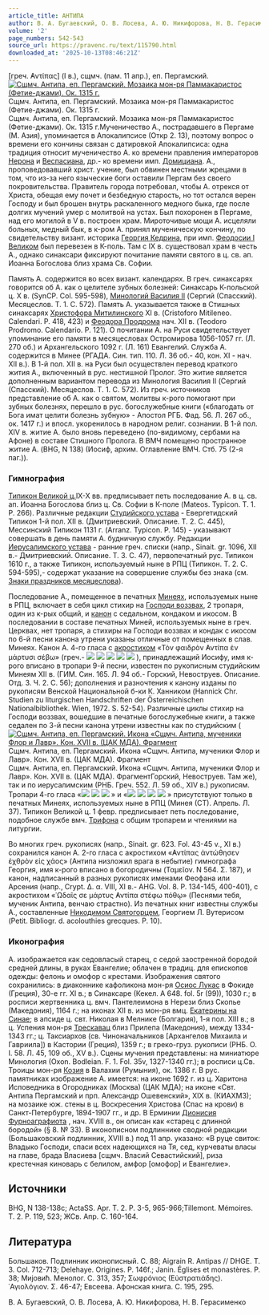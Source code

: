 ```yaml
---
article_title: АНТИПА
author: В. А. Бугаевский, О. В. Лосева, А. Ю. Никифорова, Н. В. Герасименко
volume: '2'
page_numbers: 542-543
source_url: https://pravenc.ru/text/115790.html
downloaded_at: '2025-10-13T08:46:21Z'
---
```


[греч. ̓Αντίπας] (I в.), сщмч. (пам. 11 апр.), еп. Пергамский.[![Сщмч. Антипа, еп. Пергамский. Мозаика мон-ря Паммакаристос (Фетие-джами). Ок. 1315 г.](https://pravenc.ru/data/137/448/1234/i200.jpg "Кликните для увеличения картинки")](https://pravenc.ru/data/137/448/1234/i400.jpg)Сщмч. Антипа, еп. Пергамский. Мозаика мон-ря Паммакаристос (Фетие-джами). Ок. 1315 г.  
Сщмч. Антипа, еп. Пергамский. Мозаика мон-ря Паммакаристос (Фетие-джами). Ок. 1315 г.Мученичество А., пострадавшего в Пергаме (М. Азия), упоминается в Апокалипсисе (Откр 2. 13), поэтому вопрос о времени его кончины связан с датировкой Апокалипсиса: одна традиция относит мученичество А. ко времени правления императоров [Нерона](https://pravenc.ru/text/Нерона.html) и [Веспасиана](https://pravenc.ru/text/ВЕСПАСИАН.html), др.- ко времени имп. [Домициана](https://pravenc.ru/text/Домициан.html). А., проповедовавший христ. учение, был обвинен местными жрецами в том, что из-за него языческие боги оставили Пергам без своего покровительства. Правитель города потребовал, чтобы А. отрекся от Христа, обещая ему почет и безбедную старость, но тот остался верен Господу и был брошен внутрь раскаленного медного быка, где после долгих мучений умер с молитвой на устах. Был похоронен в Пергаме, над его могилой в V в. построен храм. Мироточивые мощи А. исцеляли больных, медный бык, в к-ром А. принял мученическую кончину, по свидетельству визант. историка [Георгия Кедрина](<https://pravenc.ru/text/Георгий Кедрин.html>), при имп. [Феодосии I Великом](<https://pravenc.ru/text/Феодосии I Великом.html>) был перевезен в К-поль. Там с IX в. существовал храм в честь А., однако синаксари фиксируют почитание памяти святого в ц. св. ап. Иоанна Богослова близ храма Св. Софии.

Память А. содержится во всех визант. календарях. В греч. синаксарях говорится об А. как о целителе зубных болезней: Синаксарь К-польской ц. X в. (SynCP. Col. 595-598), [Минологий Василия II](<https://pravenc.ru/text/Минологий Василия II.html>) (Сергий (Спасский). Месяцеслов. Т. 1. С. 572). Память А. указывается также в Стишных синаксарях [Христофора Митилинского](<https://pravenc.ru/text/Христофор Митилинский.html>) XI в. (Cristoforo Mitileneo. Calendari. P. 418, 423) и [Феодора Продрома](<https://pravenc.ru/text/Феодора Продрома.html>) нач. XII в. (Teodoro Prodromo. Calendario. P. 121). О почитании А. на Руси свидетельствует упоминание его памяти в месяцесловах Остромирова 1056-1057 гг. (Л. 270 об.) и Архангельского 1092 г. (Л. 161) Евангелий. Служба А. содержится в Минее (РГАДА. Син. тип. 110. Л. 36 об.- 40, кон. XI - нач. XII в.). В 1-й пол. XII в. на Руси был осуществлен перевод краткого жития А., включенный в рус. нестишной Пролог. Это житие является дополненным вариантом перевода из Минология Василия II (Сергий (Спасский). Месяцеслов. Т. 1. С. 572). Из греч. источников представление об А. как о святом, молитвы к-рого помогают при зубных болезнях, перешло в рус. богослужебные книги («благодать от Бога имат целити болезнь зубную» - Апостол РГБ. Фад. 56. Л. 267 об., ок. 1417 г.) и впосл. укоренилось в народном религ. сознании. В 1-й пол. XIV в. житие А. было вновь переведено (по-видимому, сербами на Афоне) в составе Стишного Пролога. В ВМЧ помещено пространное житие А. (BHG, N 138) (Иосиф, архим. Оглавление ВМЧ. Стб. 75 (2-я паг.)).

### Гимнография

[Типикон Великой ц.](<https://pravenc.ru/text/Типикон Великой церкви.html>)IX-X вв. предписывает петь последование А. в ц. св. ап. Иоанна Богослова близ ц. Св. Cофии в К-поле (Mateos. Typicon. T. 1. P. 266). Различные редакции [Студийского устава](<https://pravenc.ru/text/Студийский устав.html>) - Евергетидский Типикон 1-й пол. XII в. (Дмитриевский. Описание. Т. 2. С. 445), Мессинский Типикон 1131 г. (Arranz. Typicon. P. 145) - указывают совершать в день памяти А. будничную службу. Редакции [Иерусалимского устава](<https://pravenc.ru/text/Иерусалимский устав.html>) - ранние греч. списки (напр., Sinait. gr. 1096, XII в.- Дмитриевский. Описание. Т. 3. С. 47), первопечатный рус. Типикон 1610 г., а также Типикон, используемый ныне в РПЦ (Типикон. Т. 2. С. 594-595),- содержат указание на совершение службы без знака (см. [Знаки праздников месяцеслова](<https://pravenc.ru/text/Знаки праздников месяцеслова.html>)).

Последование А., помещенное в печатных [Минеях](https://pravenc.ru/text/Минея.html), используемых ныне в РПЦ, включает в себя цикл стихир на [Господи воззвах](<https://pravenc.ru/text/Господи воззвах.html>), 2 тропаря, один из к-рых общий, и [канон](https://pravenc.ru/text/канон.html) с седальном, кондаком и икосом. В последовании в составе печатных Миней, используемых ныне в греч. Церквах, нет тропаря, а стихиры на Господи воззвах и кондак с икосом по 6-й песни канона утрени указаны отличные от помещенных в слав. Минеях. Канон А. 4-го гласа с [акростихом](https://pravenc.ru/text/Акростих.html) «Τὸν φαιδρὸν ̓Αντίπα ἐν μάρτυσι σέβω» (греч.- ![](<https://pravenc.ru/char/26526/xd1xe2xfd1xf2xebxe0xe3xee /image.png>) ![](<https://pravenc.ru/char/26526/ xe2xfa /image.png>) ![](<https://pravenc.ru/char/26526/ xecxf77xedxf6xfdxf5xfa /image.png>) ![](<https://pravenc.ru/char/26526/ xe03xedxf2v1xefxf3 /image.png>) ![](<https://pravenc.ru/char/26526/ xf7xe5xf1xf2xe2xf31xfe/image.png>) ), принадлежащий Иосифу, имя к-рого вписано в тропари 9-й песни, известен по рукописным студийским Минеям XII в. (ГИМ. Син. 165. Л. 94 об.- Горский, Невоструев. Описание. Отд. 3. Ч. 2. С. 56); дополнения и разночтения к канону изданы по рукописям Венской Национальной б-ки К. Ханником (Hannick Chr. Studien zu liturgischen Handschriften der Österreichischen Nationalbibliothek. Wien, 1972. S. 52-54). Различные циклы стихир на Господи воззвах, вошедшие в печатные богослужебные книги, а также седален по 3-й песни канона утрени известны как по студийским ([![Сщмч. Антипа, еп. Пергамский. Икона «Сщмч. Антипа, мученики Флор и Лавр». Кон. XVII в. (ЦАК МДА). Фрагмент](https://pravenc.ru/data/362/448/1234/i200.jpg "Кликните для увеличения картинки")](https://pravenc.ru/data/362/448/1234/i400.jpg)Сщмч. Антипа, еп. Пергамский. Икона «Сщмч. Антипа, мученики Флор и Лавр». Кон. XVII в. (ЦАК МДА). Фрагмент  
Сщмч. Антипа, еп. Пергамский. Икона «Сщмч. Антипа, мученики Флор и Лавр». Кон. XVII в. (ЦАК МДА). ФрагментГорский, Невоструев. Там же), так и по иерусалимским (РНБ. Греч. 552. Л. 59 об., XIV в.) рукописям. Тропари 4-го гласа «![](<https://pravenc.ru/char/26526/xc84 /image.png>) ![](<https://pravenc.ru/char/26526/ xedxf0xe01xe2lxecxfa /image.png>) ![](<https://pravenc.ru/char/26526/ xefxf0xe8xf7xe01xf1xf2xedxe8xeaxfa/image.png>) » и «![](<https://pravenc.ru/char/26526/xb26xe4lxebxfcxf1xeaxddxff /image.png>) ![](<https://pravenc.ru/char/26526/ xebx251xf1xf2xe8 /image.png>) ![](<https://pravenc.ru/char/26526/ x3f3xefxf0xe0xe7xe4xedxe81xebxfa /image.png>) ![](<https://pravenc.ru/char/26526/ x253xf1xe81/image.png>) » присутствуют только в печатных Минеях, используемых ныне в РПЦ (Минея (СТ). Апрель. Л. 37). Типикон Великой ц. 1 февр. предписывает петь последование, подобное службе вмч. [Трифона](https://pravenc.ru/text/Трифона.html) с общим тропарем и чтениями на литургии.

Во многих греч. рукописях (напр., Sinait. gr. 623. Fol. 43-45 v., XI в.) сохранился канон А. 2-го гласа с акростихом «̓Αντίπας ἀντώθησεν ἐχθρὸν εἰς χάος» (Антипа низложил врага в небытие) гимнографа Георгия, имя к-рого вписано в богородичны (Ταμεῖον. Ν 564. Σ. 187), и канон, надписанный в разных рукописях именами Феофана или Арсения (напр., Crypt. Δ. α. VIII, XI в.- AHG. Vol. 8. P. 134-145, 400-401), с акростихом «῾Ωδαῖς σε μάρτυς ̓Αντίπα στέφω πόθῳ» (Песнями тебя, мученик Антипа, венчаю страстно). Из печатных книг известны службы А., составленные [Никодимом Святогорцем](<https://pravenc.ru/text/Никодим Святогорец.html>), Георгием Л. Вутерисом (Petit. Bibliogr. d. acolouthies grecques. P. 10).

### Иконография

А. изображается как седовласый старец, с седой заостренной бородой средней длины, в руках Евангелие; облачен в традиц. для епископов одежды: фелонь и омофор с крестами. Изображения святого сохранились: в диаконнике кафоликона мон-ря [Осиос Лукас](<https://pravenc.ru/text/Осиос Лукас.html>) в Фокиде (Греция), 30-е гг. XI в.; в Синаксаре (Кекел. А 648. fol. 5r (99)), 1030 г.; в росписи жертвенника ц. вмч. Пантелеимона в Нерези близ Скопье (Македония), 1164 г.; на иконах XII в. из мон-ря вмц. [Екатерины на Синае](<https://pravenc.ru/text/ЕКАТЕРИНЫ ВЕЛИКОМУЧЕНИЦЫ МОНАСТЫРЬ НА СИНАЕ.html>); в апсиде ц. свт. Николая в Мелнике (Болгария), 1-я пол. XIII в.; в ц. Успения мон-ря [Трескавац](https://pravenc.ru/text/Трескавац.html) близ Прилепа (Македония), между 1334-1343 гг.; ц. Таксиархов (св. Чиноначальников [Архангелов Михаила и Гавриила]) в Кастории (Греция), 1359 г.; в греко-груз. рукописи (РНБ. O. I. 58. Л. 45, 109 об., XV в.). Сцены мучения представлены: на миниатюре Минология (Охоn. Bodleian. F. 1. Fol. 35v, 1327-1340 гг.); в росписи ц.Св. Троицы мон-ря [Козия](https://pravenc.ru/text/Козия.html) в Валахии (Румыния), ок. 1386 г. В рус. памятниках изображение А. имеется: на иконе 1692 г. из ц. Харитона Исповедника в Огородниках (Москва) (ЦАК МДА); на иконе «Свт. Антипа Пергамский и прп. Александр Ошевенский», XIX в. (КИАХМЗ); на мозаике юж. стены в ц. Воскресения Христова (Спас на крови) в Санкт-Петербурге, 1894-1907 гг., и др. В Ерминии [Дионисия Фурноаграфиота](<https://pravenc.ru/text/ДИОНИСИЙ ФУРНОАГРАФИОТ.html>) , нач. XVIII в., он описан как «старец с длинной бородой» (§ 8. № 33). В иконописном подлиннике сводной редакции (Большаковский подлинник, XVIII в.) под 11 апр. указано: «В руце свиток: Владыко Господи, спаси всех надеющихся на Тя, сед, курчеваты власы на главе, брада Власиева [сщмч. Власий Севастийский], риза крестечная киноварь с белилом, амфор [омофор] и Евангелие».

## Источники

BHG, N 138-138c; ActaSS. Apr. T. 2. P. 3-5, 965-966;Tillemont. Mémoires. T. 2. P. 119, 523; ЖСв. Апр. С. 160-164.

## Литература

Большаков. Подлинник иконописный. С. 88; Aigrain R. Antipas // DHGE. T. 3. Col. 712-713; Delehaye. Origines. P. 146f.; Janin. Églises et monastères. P. 38; Миjовић. Менолог. С. 313, 357; Σωφρόνιος (Εὐστρατιάδης). ῾Αγιολόγιον. 
Σ. 
46-47; Евсеева. Афонская книга. С. 195, 295.

В. А. Бугаевский, О. В. Лосева, А. Ю. Никифорова, Н. В. Герасименко
